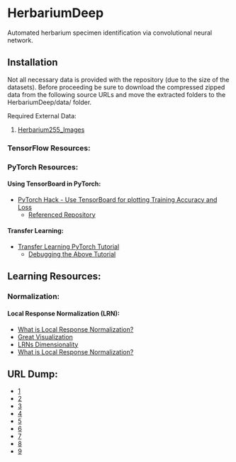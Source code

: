 # HerbariumDeep
Automated herbarium specimen identification via convolutional neural network.
## Installation
Not all necessary data is provided with the repository (due to the size of the datasets).
Before proceeding be sure to download the compressed zipped data from the following source
URLs and move the extracted folders to the HerbariumDeep/data/ folder.

Required External Data:
1. [Herbarium255_Images](http://otmedia.lirmm.fr/LifeCLEF/GoingDeeperHerbarium/Herbaria255_Images.zip)

### TensorFlow Resources:
### PyTorch Resources:
#### Using TensorBoard in PyTorch:
* [PyTorch Hack - Use TensorBoard for plotting Training Accuracy and Loss](https://beerensahu.wordpress.com/2018/04/18/pytorch-hack-use-tensorboard-for-plotting-training-accuracy-and-loss/)
    * [Referenced Repository](https://github.com/yunjey/pytorch-tutorial/tree/master/tutorials/04-utils/tensorboard)

#### Transfer Learning:
* [Transfer Learning PyTorch Tutorial](http://pytorch.org/tutorials/beginner/transfer_learning_tutorial.html)
    * [Debugging the Above Tutorial](https://github.com/ahirner/pytorch-retraining/blob/master/retrain.py)
## Learning Resources:
### Normalization:
#### Local Response Normalization (LRN):
* [What is Local Response Normalization?](https://prateekvjoshi.com/2016/04/05/what-is-local-response-normalization-in-convolutional-neural-networks/)
* [Great Visualization](https://www.quora.com/What-is-local-response-normalization)
* [LRNs Dimensionality](http://caffe.berkeleyvision.org/tutorial/layers/lrn.html)
* [What is Local Response Normalization?](https://www.quora.com/What-is-Local-Response-Normalization-and-why-does-AlexNet-utilize-that-instead-of-any-other-type-of-normalization)

## URL Dump:
* [1](https://towardsdatascience.com/an-overview-of-resnet-and-its-variants-5281e2f56035)
* [2](http://pytorch.org/docs/master/torchvision/models.html)
* [3](http://pytorch.org/tutorials/beginner/transfer_learning_tutorial.html)
* [4](https://towardsdatascience.com/transfer-learning-with-pytorch-72a052297c51)
* [5](https://github.com/pytorch/vision/issues/173)
* [6](https://github.com/ahirner/pytorch-retraining/blob/master/retrain.py#L341)
* [7](https://github.com/vadimkantorov/metriclearningbench/blob/master/inception_v1_googlenet.py)
* [8](https://github.com/antspy/inception_v1.pytorch/blob/master/inception_v1.py)
* [9](http://cat2.mit.edu/dh_upload/backup/transfer/miniplaces/miniplaces/model/pytorch/googlenet.py)
